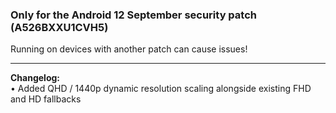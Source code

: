 ### Only for the Android 12 September security patch (A526BXXU1CVH5)
Running on devices with another patch can cause issues!

---
<b> Changelog:</b>
<br/>• Added QHD / 1440p dynamic resolution scaling alongside existing FHD and HD fallbacks
